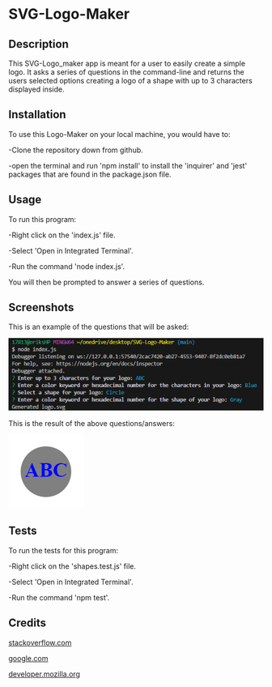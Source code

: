 # SVG-Logo-Maker

## Description

This SVG-Logo_maker app is meant for a user to easily create a simple logo. It asks a series of questions in the command-line and returns the users selected options creating a logo of a shape with up to 3 characters displayed inside.

## Installation

To use this Logo-Maker on your local machine, you would have to:


-Clone the repository down from github.

-open the terminal and run 'npm install' to install the 'inquirer' and 'jest' packages that are found in the package.json file.

## Usage

To run this program:


-Right click on the 'index.js' file.

-Select 'Open in Integrated Terminal'.

-Run the command 'node index.js'.


You will then be prompted to answer a series of questions.

## Screenshots

This is an example of the questions that will be asked:
    
![Alt Text](/assets/SVG-Questions-Screenshot.png)

This is the result of the above questions/answers:
    
![Alt Text](/assets/SVG-Logo-Screenshot.png)

## Tests

To run the tests for this program:


-Right click on the 'shapes.test.js' file.

-Select 'Open in Integrated Terminal'.

-Run the command 'npm test'.

## Credits

[stackoverflow.com](https://stackoverflow.com)

[google.com](https://www.google.com)

[developer.mozilla.org](https://developer.mozilla.org/en-US/docs/Web/SVG/Tutorial/Basic_Shapes)
